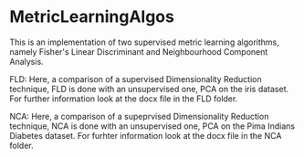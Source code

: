 # MetricLearningAlgos

This is an implementation of two supervised metric learning algorithms, namely Fisher's Linear Discriminant and Neighbourhood Component Analysis.

FLD: Here, a comparison of a supervised Dimensionality Reduction technique, FLD is done with an unsupervised one, PCA on the iris dataset. For further information look at the docx file in the FLD folder.

NCA: Here, a comparison of a supeprvised Dimensionality Reduction technique, NCA is done with an unsupervised one, PCA on the Pima Indians Diabetes dataset. For furhter information look at the docx file in the NCA folder.
